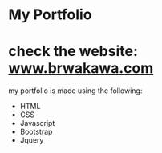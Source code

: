 # My Portfolio
# check the website: www.brwakawa.com
my portfolio is made using the following:
* HTML
* CSS
* Javascript
* Bootstrap
* Jquery
